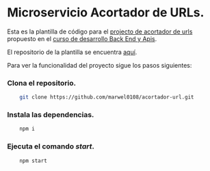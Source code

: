 # Microservicio Acortador de URLs.

Esta es la plantilla de código para el [projecto de acortador de urls](https://www.freecodecamp.org/learn/back-end-development-and-apis/back-end-development-and-apis-projects/url-shortener-microservice) propuesto en el [curso de desarrollo Back End y Apis](https://www.freecodecamp.org/learn/back-end-development-and-apis/).

El repositorio de la plantilla se encuentra [aquí](https://github.com/freeCodeCamp/boilerplate-project-urlshortener/).

Para ver la funcionalidad del proyecto sigue los pasos siguientes:

### **Clona el repositorio.**
```sh
    git clone https://github.com/marwel0108/acortador-url.git
```

### **Instala las dependencias.**
```sh
    npm i
```

### **Ejecuta el comando _start_.**
```sh
    npm start
```